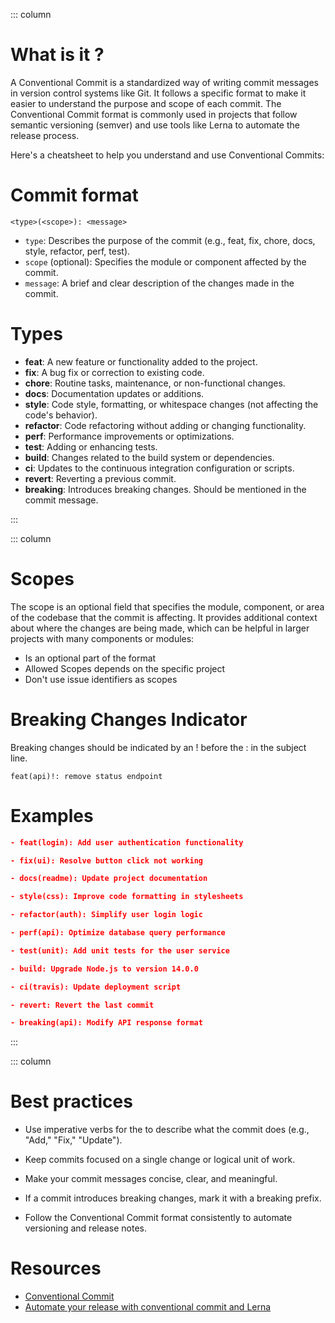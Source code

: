 ::: column

# What is it ?

A Conventional Commit is a standardized way of writing commit messages in version control systems like Git. It follows a specific format to make it easier to understand the purpose and scope of each commit. The Conventional Commit format is commonly used in projects that follow semantic versioning (semver) and use tools like Lerna to automate the release process.

Here's a cheatsheet to help you understand and use Conventional Commits:

# Commit format

```
<type>(<scope>): <message>
```

- `type`: Describes the purpose of the commit (e.g., feat, fix, chore, docs, style, refactor, perf, test).
- `scope` (optional): Specifies the module or component affected by the commit.
- `message`: A brief and clear description of the changes made in the commit.

# Types

- **feat**: A new feature or functionality added to the project.
- **fix**: A bug fix or correction to existing code.
- **chore**: Routine tasks, maintenance, or non-functional changes.
- **docs**: Documentation updates or additions.
- **style**: Code style, formatting, or whitespace changes (not affecting the code's behavior).
- **refactor**: Code refactoring without adding or changing functionality.
- **perf**: Performance improvements or optimizations.
- **test**: Adding or enhancing tests.
- **build**: Changes related to the build system or dependencies.
- **ci**: Updates to the continuous integration configuration or scripts.
- **revert**: Reverting a previous commit.
- **breaking**: Introduces breaking changes. Should be mentioned in the commit message.

:::

::: column

# Scopes

The scope is an optional field that specifies the module, component, or area of the codebase that the commit is affecting. It provides additional context about where the changes are being made, which can be helpful in larger projects with many components or modules:

- Is an optional part of the format
- Allowed Scopes depends on the specific project
- Don't use issue identifiers as scopes

# Breaking Changes Indicator

Breaking changes should be indicated by an ! before the : in the subject line.

```
feat(api)!: remove status endpoint
```

# Examples

```json
- feat(login): Add user authentication functionality

- fix(ui): Resolve button click not working

- docs(readme): Update project documentation

- style(css): Improve code formatting in stylesheets

- refactor(auth): Simplify user login logic

- perf(api): Optimize database query performance

- test(unit): Add unit tests for the user service

- build: Upgrade Node.js to version 14.0.0

- ci(travis): Update deployment script

- revert: Revert the last commit

- breaking(api): Modify API response format
```

:::

::: column

# Best practices

- Use imperative verbs for the <message> to describe what the commit does (e.g., "Add," "Fix," "Update").

- Keep commits focused on a single change or logical unit of work.

- Make your commit messages concise, clear, and meaningful.

- If a commit introduces breaking changes, mark it with a breaking prefix.

- Follow the Conventional Commit format consistently to automate versioning and release notes.

# Resources

- [Conventional Commit](https://www.conventionalcommits.org/en/v1.0.0/)
- [Automate your release with conventional commit and Lerna](https://dev.to/xcanchal/automatic-versioning-in-a-lerna-monorepo-using-github-actions-4hij)
